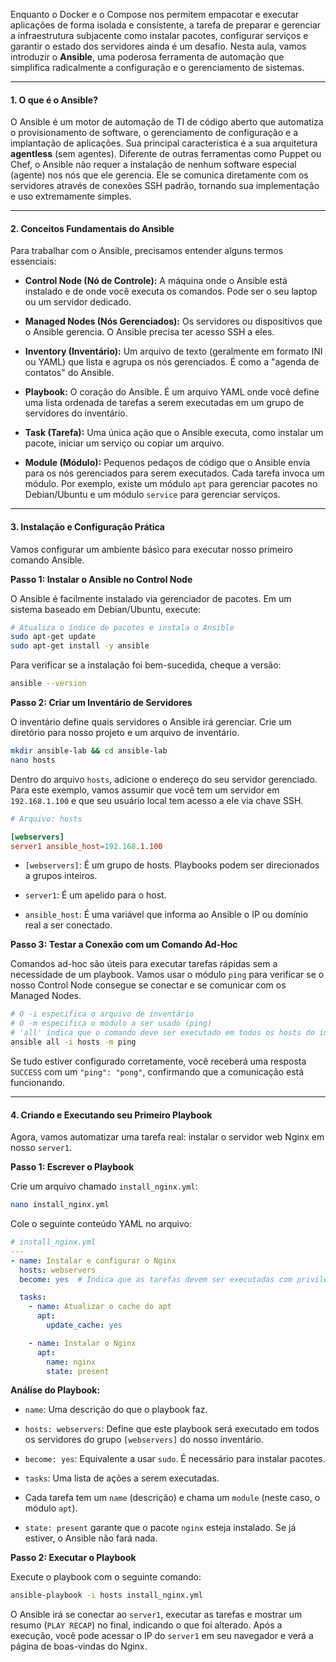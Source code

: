 Enquanto o Docker e o Compose nos permitem empacotar e executar aplicações de forma isolada e consistente, a tarefa de preparar e gerenciar a infraestrutura subjacente como instalar pacotes, configurar serviços e garantir o estado dos servidores ainda é um desafio. Nesta aula, vamos introduzir o **Ansible**, uma poderosa ferramenta de automação que simplifica radicalmente a configuração e o gerenciamento de sistemas.

---

#### **1. O que é o Ansible?**

O Ansible é um motor de automação de TI de código aberto que automatiza o provisionamento de software, o gerenciamento de configuração e a implantação de aplicações. Sua principal característica é a sua arquitetura **agentless** (sem agentes). Diferente de outras ferramentas como Puppet ou Chef, o Ansible não requer a instalação de nenhum software especial (agente) nos nós que ele gerencia. Ele se comunica diretamente com os servidores através de conexões SSH padrão, tornando sua implementação e uso extremamente simples.

---

#### **2. Conceitos Fundamentais do Ansible**

Para trabalhar com o Ansible, precisamos entender alguns termos essenciais:

- **Control Node (Nó de Controle):** A máquina onde o Ansible está instalado e de onde você executa os comandos. Pode ser o seu laptop ou um servidor dedicado.
    
- **Managed Nodes (Nós Gerenciados):** Os servidores ou dispositivos que o Ansible gerencia. O Ansible precisa ter acesso SSH a eles.
    
- **Inventory (Inventário):** Um arquivo de texto (geralmente em formato INI ou YAML) que lista e agrupa os nós gerenciados. É como a "agenda de contatos" do Ansible.
    
- **Playbook:** O coração do Ansible. É um arquivo YAML onde você define uma lista ordenada de tarefas a serem executadas em um grupo de servidores do inventário.
    
- **Task (Tarefa):** Uma única ação que o Ansible executa, como instalar um pacote, iniciar um serviço ou copiar um arquivo.
    
- **Module (Módulo):** Pequenos pedaços de código que o Ansible envia para os nós gerenciados para serem executados. Cada tarefa invoca um módulo. Por exemplo, existe um módulo `apt` para gerenciar pacotes no Debian/Ubuntu e um módulo `service` para gerenciar serviços.
    

---

#### **3. Instalação e Configuração Prática**

Vamos configurar um ambiente básico para executar nosso primeiro comando Ansible.

**Passo 1: Instalar o Ansible no Control Node**

O Ansible é facilmente instalado via gerenciador de pacotes. Em um sistema baseado em Debian/Ubuntu, execute:

```bash
# Atualiza o índice de pacotes e instala o Ansible
sudo apt-get update
sudo apt-get install -y ansible
```

Para verificar se a instalação foi bem-sucedida, cheque a versão:

```bash
ansible --version
```

**Passo 2: Criar um Inventário de Servidores**

O inventário define quais servidores o Ansible irá gerenciar. Crie um diretório para nosso projeto e um arquivo de inventário.

```bash
mkdir ansible-lab && cd ansible-lab
nano hosts
```

Dentro do arquivo `hosts`, adicione o endereço do seu servidor gerenciado. Para este exemplo, vamos assumir que você tem um servidor em `192.168.1.100` e que seu usuário local tem acesso a ele via chave SSH.
```TOML
# Arquivo: hosts

[webservers]
server1 ansible_host=192.168.1.100
```

- `[webservers]`: É um grupo de hosts. Playbooks podem ser direcionados a grupos inteiros.
    
- `server1`: É um apelido para o host.
    
- `ansible_host`: É uma variável que informa ao Ansible o IP ou domínio real a ser conectado.
    

**Passo 3: Testar a Conexão com um Comando Ad-Hoc**

Comandos ad-hoc são úteis para executar tarefas rápidas sem a necessidade de um playbook. Vamos usar o módulo `ping` para verificar se o nosso Control Node consegue se conectar e se comunicar com os Managed Nodes.

```bash
# O -i especifica o arquivo de inventário
# O -m especifica o módulo a ser usado (ping)
# 'all' indica que o comando deve ser executado em todos os hosts do inventário
ansible all -i hosts -m ping
```

Se tudo estiver configurado corretamente, você receberá uma resposta `SUCCESS` com um `"ping": "pong"`, confirmando que a comunicação está funcionando.

---

#### **4. Criando e Executando seu Primeiro Playbook**

Agora, vamos automatizar uma tarefa real: instalar o servidor web Nginx em nosso `server1`.

**Passo 1: Escrever o Playbook**

Crie um arquivo chamado `install_nginx.yml`:

```bash
nano install_nginx.yml
```

Cole o seguinte conteúdo YAML no arquivo:

```YAML
# install_nginx.yml
---
- name: Instalar e configurar o Nginx
  hosts: webservers
  become: yes  # Indica que as tarefas devem ser executadas com privilégios de superusuário (sudo)

  tasks:
    - name: Atualizar o cache do apt
      apt:
        update_cache: yes

    - name: Instalar o Nginx
      apt:
        name: nginx
        state: present
```

**Análise do Playbook:**

- `name`: Uma descrição do que o playbook faz.
    
- `hosts: webservers`: Define que este playbook será executado em todos os servidores do grupo `[webservers]` do nosso inventário.
    
- `become: yes`: Equivalente a usar `sudo`. É necessário para instalar pacotes.
    
- `tasks`: Uma lista de ações a serem executadas.
    
- Cada tarefa tem um `name` (descrição) e chama um `module` (neste caso, o módulo `apt`).
    
- `state: present` garante que o pacote `nginx` esteja instalado. Se já estiver, o Ansible não fará nada.
    

**Passo 2: Executar o Playbook**

Execute o playbook com o seguinte comando:

```bash
ansible-playbook -i hosts install_nginx.yml
```

O Ansible irá se conectar ao `server1`, executar as tarefas e mostrar um resumo (`PLAY RECAP`) no final, indicando o que foi alterado. Após a execução, você pode acessar o IP do `server1` em seu navegador e verá a página de boas-vindas do Nginx.